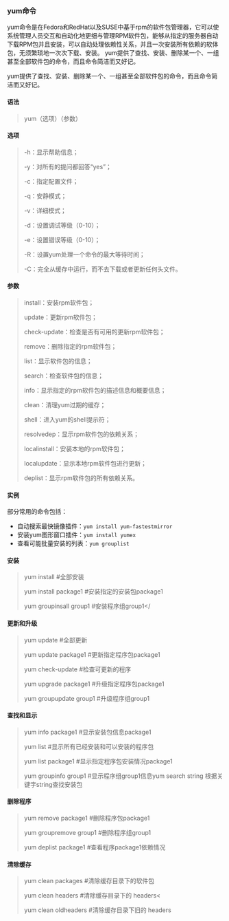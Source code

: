 ### yum命令

yum命令是在Fedora和RedHat以及SUSE中基于rpm的软件包管理器，它可以使系统管理人员交互和自动化地更细与管理RPM软件包，能够从指定的服务器自动下载RPM包并且安装，可以自动处理依赖性关系，并且一次安装所有依赖的软体包，无须繁琐地一次次下载、安装。 yum提供了查找、安装、删除某一个、一组甚至全部软件包的命令，而且命令简洁而又好记。

yum提供了查找、安装、删除某一个、一组甚至全部软件包的命令，而且命令简洁而又好记。

#### 语法

> yum（选项）（参数）

#### 选项

>-h：显示帮助信息；
>
> -y：对所有的提问都回答“yes”；
>
> -c：指定配置文件；
>
> -q：安静模式；
>
> -v：详细模式； 
>
>-d：设置调试等级（0-10）；
>
> -e：设置错误等级（0-10）； 
>
>-R：设置yum处理一个命令的最大等待时间； 
>
>-C：完全从缓存中运行，而不去下载或者更新任何头文件。

#### 参数  

>install：安装rpm软件包；
>
>update：更新rpm软件包；
>
>check-update：检查是否有可用的更新rpm软件包；
>
>remove：删除指定的rpm软件包；
>
>list：显示软件包的信息；
>
>search：检查软件包的信息；
>
>info：显示指定的rpm软件包的描述信息和概要信息；
>
>clean：清理yum过期的缓存；
>
>shell：进入yum的shell提示符；
>
>resolvedep：显示rpm软件包的依赖关系；
>
>localinstall：安装本地的rpm软件包；
>
>localupdate：显示本地rpm软件包进行更新；
>
>deplist：显示rpm软件包的所有依赖关系。

#### 实例

部分常用的命令包括：

- 自动搜索最快镜像插件：`yum install yum-fastestmirror`
- 安装yum图形窗口插件：`yum install yumex`
- 查看可能批量安装的列表：`yum grouplist`



#### 安装

> yum install              #全部安装
>
> yum install package1     #安装指定的安装包package1
>
> yum groupinsall group1   #安装程序组group1</

#### 更新和升级

> yum update               #全部更新
>
> yum update package1      #更新指定程序包package1
>
> yum check-update         #检查可更新的程序
>
> yum upgrade package1     #升级指定程序包package1
>
> yum groupupdate group1   #升级程序组group1

#### 查找和显示

> yum info package1      #显示安装包信息package1
>
> yum list               #显示所有已经安装和可以安装的程序包
>
> yum list package1      #显示指定程序包安装情况package1
>
> yum groupinfo group1   #显示程序组group1信息yum search string 根据关键字string查找安装包

#### 删除程序

> yum remove package1   #删除程序包package1
>
> yum groupremove group1             #删除程序组group1
>
> yum deplist package1               #查看程序package1依赖情况

#### 清除缓存

> yum clean packages       #清除缓存目录下的软件包
>
> yum clean headers        #清除缓存目录下的 headers<
>
> yum clean oldheaders     #清除缓存目录下旧的 headers